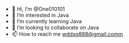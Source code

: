 - 👋 Hi, I’m @One010101
- 👀 I’m interested in Java
- 🌱 I’m currently learning Java
- 💞️ I’m looking to collaborate on Java
- 📫 How to reach me wddsg888@gmail.comm

<!---
One010101/One010101 is a ✨ special ✨ repository because its `README.md` (this file) appears on your GitHub profile.
You can click the Preview link to take a look at your changes.
--->
